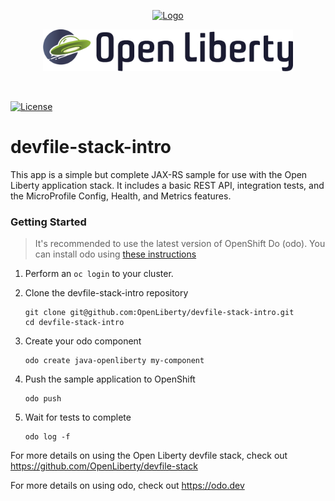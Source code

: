 <!-- PROJECT LOGO -->

<p align="center">
  <a href="https://openliberty.io/">
    <img src="https://openliberty.io/img/spaceship.svg" alt="Logo">
  </a>
</p>
<p align="center">
  <a href="https://openliberty.io/">
    <img src="https://github.com/OpenLiberty/open-liberty/blob/master/logos/logo_horizontal_light_navy.png" alt="title" width="400">
  </a>
</p>
<br />

[![License](https://img.shields.io/badge/License-ASL%202.0-green.svg)](https://opensource.org/licenses/Apache-2.0)

# devfile-stack-intro

This app is a simple but complete JAX-RS sample for use with the Open Liberty application stack. It includes a basic REST API, integration tests, and the MicroProfile Config, Health, and Metrics features.

### Getting Started

> It's recommended to use the latest version of OpenShift Do (odo). You can install odo using [these instructions](https://odo.dev/docs/installing-odo/)

1. Perform an `oc login` to your cluster.

1. Clone the devfile-stack-intro repository

    ```shell
    git clone git@github.com:OpenLiberty/devfile-stack-intro.git
    cd devfile-stack-intro
    ```

1. Create your odo component

    ```shell
    odo create java-openliberty my-component
    ```

1. Push the sample application to OpenShift

    ```shell
    odo push
    ```
1. Wait for tests to complete

    ```shell
    odo log -f
    ```

For more details on using the Open Liberty devfile stack, check out https://github.com/OpenLiberty/devfile-stack

For more details on using odo, check out https://odo.dev
